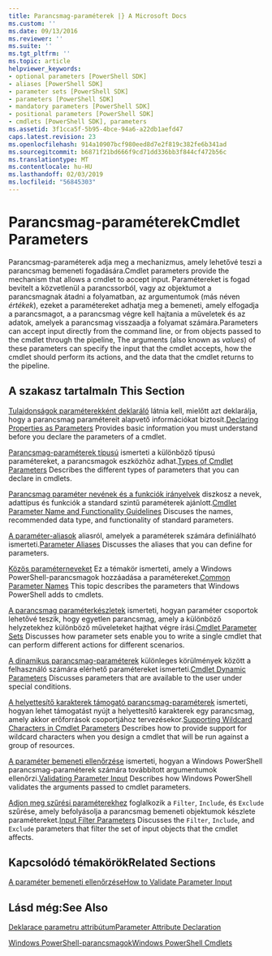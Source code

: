 ```yaml
---
title: Parancsmag-paraméterek |} A Microsoft Docs
ms.custom: ''
ms.date: 09/13/2016
ms.reviewer: ''
ms.suite: ''
ms.tgt_pltfrm: ''
ms.topic: article
helpviewer_keywords:
- optional parameters [PowerShell SDK]
- aliases [PowerShell SDK]
- parameter sets [PowerShell SDK]
- parameters [PowerShell SDK]
- mandatory parameters [PowerShell SDK]
- positional parameters [PowerShell SDK]
- cmdlets [PowerShell SDK], parameters
ms.assetid: 3f1cca5f-5b95-4bce-94a6-a22db1aefd47
caps.latest.revision: 23
ms.openlocfilehash: 914a10907bcf980eed8d7e2f819c382fe6b341ad
ms.sourcegitcommit: b6871f21bd666f9cd71dd336bb3f844cf472b56c
ms.translationtype: MT
ms.contentlocale: hu-HU
ms.lasthandoff: 02/03/2019
ms.locfileid: "56845303"
---
```

# <a name="cmdlet-parameters"></a><span data-ttu-id="76a5d-102">Parancsmag-paraméterek</span><span class="sxs-lookup"><span data-stu-id="76a5d-102">Cmdlet Parameters</span></span>

<span data-ttu-id="76a5d-103">Parancsmag-paraméterek adja meg a mechanizmus, amely lehetővé teszi a parancsmag bemeneti fogadására.</span><span class="sxs-lookup"><span data-stu-id="76a5d-103">Cmdlet parameters provide the mechanism that allows a cmdlet to accept input.</span></span> <span data-ttu-id="76a5d-104">Paramétereket is fogad bevitelt a közvetlenül a parancssorból, vagy az objektumot a parancsmagnak átadni a folyamatban, az argumentumok (más néven *értékek*), ezeket a paramétereket adhatja meg a bemeneti, amely elfogadja a parancsmagot, a a parancsmag végre kell hajtania a műveletek és az adatok, amelyek a parancsmag visszaadja a folyamat számára.</span><span class="sxs-lookup"><span data-stu-id="76a5d-104">Parameters can accept input directly from the command line, or from objects passed to the cmdlet through the pipeline, The arguments (also known as *values*) of these parameters can specify the input that the cmdlet accepts, how the cmdlet should perform its actions, and the data that the cmdlet returns to the pipeline.</span></span>

## <a name="in-this-section"></a><span data-ttu-id="76a5d-105">A szakasz tartalma</span><span class="sxs-lookup"><span data-stu-id="76a5d-105">In This Section</span></span>

<span data-ttu-id="76a5d-106">[Tulajdonságok paraméterekként deklaráló](./declaring-properties-as-parameters.md) látnia kell, mielőtt azt deklarálja, hogy a parancsmag paramétereit alapvető információkat biztosít.</span><span class="sxs-lookup"><span data-stu-id="76a5d-106">[Declaring Properties as Parameters](./declaring-properties-as-parameters.md) Provides basic information you must understand before you declare the parameters of a cmdlet.</span></span>

<span data-ttu-id="76a5d-107">[Parancsmag-paraméterek típusú](./types-of-cmdlet-parameters.md) ismerteti a különböző típusú paramétereket, a parancsmagok eszközhöz adhat.</span><span class="sxs-lookup"><span data-stu-id="76a5d-107">[Types of Cmdlet Parameters](./types-of-cmdlet-parameters.md) Describes the different types of parameters that you can declare in cmdlets.</span></span>

<span data-ttu-id="76a5d-108">[Parancsmag paraméter nevének és a funkciók irányelvek](./standard-cmdlet-parameter-names-and-types.md) diszkosz a nevek, adattípus és funkciók a standard szintű paraméterek ajánlott.</span><span class="sxs-lookup"><span data-stu-id="76a5d-108">[Cmdlet Parameter Name and Functionality Guidelines](./standard-cmdlet-parameter-names-and-types.md) Discuses the names, recommended data type, and functionality of standard parameters.</span></span>

<span data-ttu-id="76a5d-109">[A paraméter-aliasok](./parameter-aliases.md) aliasról, amelyek a paraméterek számára definiálható ismerteti.</span><span class="sxs-lookup"><span data-stu-id="76a5d-109">[Parameter Aliases](./parameter-aliases.md) Discusses the aliases that you can define for parameters.</span></span>

<span data-ttu-id="76a5d-110">[Közös paraméterneveket](./common-parameter-names.md) Ez a témakör ismerteti, amely a Windows PowerShell-parancsmagok hozzáadása a paramétereket.</span><span class="sxs-lookup"><span data-stu-id="76a5d-110">[Common Parameter Names](./common-parameter-names.md) This topic describes the parameters that Windows PowerShell adds to cmdlets.</span></span>

<span data-ttu-id="76a5d-111">[A parancsmag paraméterkészletek](./cmdlet-parameter-sets.md) ismerteti, hogyan paraméter csoportok lehetővé teszik, hogy egyetlen parancsmag, amely a különböző helyzetekhez különböző műveleteket hajthat végre írási.</span><span class="sxs-lookup"><span data-stu-id="76a5d-111">[Cmdlet Parameter Sets](./cmdlet-parameter-sets.md) Discusses how parameter sets enable you to write a single cmdlet that can perform different actions for different scenarios.</span></span>

<span data-ttu-id="76a5d-112">[A dinamikus parancsmag-paraméterek](./cmdlet-dynamic-parameters.md) különleges körülmények között a felhasználó számára elérhető paramétereket ismerteti.</span><span class="sxs-lookup"><span data-stu-id="76a5d-112">[Cmdlet Dynamic Parameters](./cmdlet-dynamic-parameters.md) Discusses parameters that are available to the user under special conditions.</span></span>

<span data-ttu-id="76a5d-113">[A helyettesítő karakterek támogató parancsmag-paraméterek](./supporting-wildcard-characters-in-cmdlet-parameters.md) ismerteti, hogyan lehet támogatást nyújt a helyettesítő karakterek egy parancsmag, amely akkor erőforrások csoportjához tervezésekor.</span><span class="sxs-lookup"><span data-stu-id="76a5d-113">[Supporting Wildcard Characters in Cmdlet Parameters](./supporting-wildcard-characters-in-cmdlet-parameters.md) Describes how to provide support for wildcard characters when you design a cmdlet that will be run against a group of resources.</span></span>

<span data-ttu-id="76a5d-114">[A paraméter bemeneti ellenőrzése](./validating-parameter-input.md) ismerteti, hogyan a Windows PowerShell parancsmag-paraméterek számára továbbított argumentumok ellenőrzi.</span><span class="sxs-lookup"><span data-stu-id="76a5d-114">[Validating Parameter Input](./validating-parameter-input.md) Describes how Windows PowerShell validates the arguments passed to cmdlet parameters.</span></span>

<span data-ttu-id="76a5d-115">[Adjon meg szűrési paraméterekhez](./input-filter-parameters.md) foglalkozik a `Filter`, `Include`, és `Exclude` szűrése, amely befolyásolja a parancsmag bemeneti objektumok készlete paramétereket.</span><span class="sxs-lookup"><span data-stu-id="76a5d-115">[Input Filter Parameters](./input-filter-parameters.md) Discusses the `Filter`, `Include`, and `Exclude` parameters that filter the set of input objects that the cmdlet affects.</span></span>

## <a name="related-sections"></a><span data-ttu-id="76a5d-116">Kapcsolódó témakörök</span><span class="sxs-lookup"><span data-stu-id="76a5d-116">Related Sections</span></span>

[<span data-ttu-id="76a5d-117">A paraméter bemeneti ellenőrzése</span><span class="sxs-lookup"><span data-stu-id="76a5d-117">How to Validate Parameter Input</span></span>](./how-to-validate-parameter-input.md)

## <a name="see-also"></a><span data-ttu-id="76a5d-118">Lásd még:</span><span class="sxs-lookup"><span data-stu-id="76a5d-118">See Also</span></span>

[<span data-ttu-id="76a5d-119">Deklarace parametru attribútum</span><span class="sxs-lookup"><span data-stu-id="76a5d-119">Parameter Attribute Declaration</span></span>](./parameter-attribute-declaration.md)

[<span data-ttu-id="76a5d-120">Windows PowerShell-parancsmagok</span><span class="sxs-lookup"><span data-stu-id="76a5d-120">Windows PowerShell Cmdlets</span></span>](./cmdlet-overview.md)
